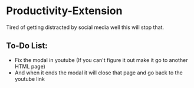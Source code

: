 # Productivity-Extension


Tired of getting distracted by social media well this will stop that. 


## To-Do List:
- Fix the modal in youtube (If you can't figure it out make it go to another HTML page)
- And when it ends the modal it will close that page and go back to the youtube link
